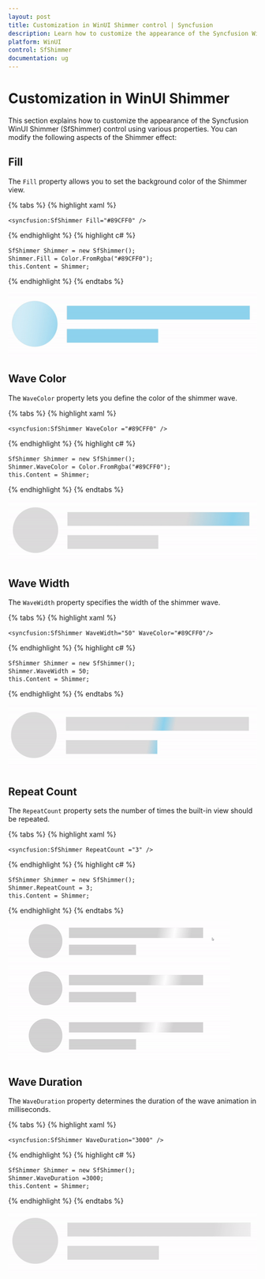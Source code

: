 ```yaml
---
layout: post
title: Customization in WinUI Shimmer control | Syncfusion
description: Learn how to customize the appearance of the Syncfusion WinUI Shimmer(SfShimmer) control using various properties like Fill, Wave Color, Wave Width, Repeat Count and Wave Duration.
platform: WinUI
control: SfShimmer
documentation: ug
---
```


# Customization in WinUI Shimmer

This section explains how to customize the appearance of the Syncfusion WinUI Shimmer (SfShimmer) control using various properties. You can modify the following aspects of the Shimmer effect:

## Fill

The `Fill` property allows you to set the background color of the Shimmer view.

{% tabs %}
{% highlight xaml %}

    <syncfusion:SfShimmer Fill="#89CFF0" />

{% endhighlight %}
{% highlight c# %}

    SfShimmer Shimmer = new SfShimmer();
    Shimmer.Fill = Color.FromRgba("#89CFF0");
    this.Content = Shimmer;

{% endhighlight %}
{% endtabs %}

![Fill customization in WinUI Shimmer](SfShimmer_images/Customization_images/winui_shimmer_fill.gif)

## Wave Color

The `WaveColor` property lets you define the color of the shimmer wave.

{% tabs %}
{% highlight xaml %}

    <syncfusion:SfShimmer WaveColor ="#89CFF0" />

{% endhighlight %}
{% highlight c# %}

    SfShimmer Shimmer = new SfShimmer();
    Shimmer.WaveColor = Color.FromRgba("#89CFF0");
    this.Content = Shimmer;

{% endhighlight %}
{% endtabs %}

![WaveColor customization in WinUI Shimmer](SfShimmer_images/Customization_images/winui_shimmer_wavecolor.gif)

## Wave Width

The `WaveWidth` property specifies the width of the shimmer wave.

{% tabs %}
{% highlight xaml %}

    <syncfusion:SfShimmer WaveWidth="50" WaveColor="#89CFF0"/>

{% endhighlight %}
{% highlight c# %}

    SfShimmer Shimmer = new SfShimmer();
    Shimmer.WaveWidth = 50;
    this.Content = Shimmer;

{% endhighlight %}
{% endtabs %}

![WaveWidth customization in WinUI Shimmer](SfShimmer_images/Customization_images/winui_shimmer_wavewidth.gif)

## Repeat Count

The `RepeatCount` property sets the number of times the built-in view should be repeated.

{% tabs %}
{% highlight xaml %}

    <syncfusion:SfShimmer RepeatCount ="3" />

{% endhighlight %}
{% highlight c# %}

    SfShimmer Shimmer = new SfShimmer();
    Shimmer.RepeatCount = 3;
    this.Content = Shimmer;

{% endhighlight %}
{% endtabs %}

![RepeatCount customization in WinUI Shimmer](SfShimmer_images/Customization_images/winui_shimmer_repeatcount.gif)

## Wave Duration

The `WaveDuration` property determines the duration of the wave animation in milliseconds.

{% tabs %}
{% highlight xaml %}

    <syncfusion:SfShimmer WaveDuration="3000" />

{% endhighlight %}
{% highlight c# %}

    SfShimmer Shimmer = new SfShimmer();
    Shimmer.WaveDuration =3000;
    this.Content = Shimmer;

{% endhighlight %}
{% endtabs %}

![WaveDuration customization in WinUI Shimmer](SfShimmer_images/Customization_images/winui_shimmer_waveduration.gif)